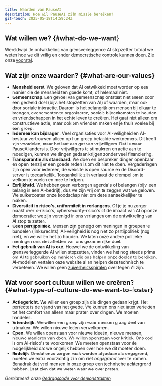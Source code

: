 ```yaml
---
title: Waarden van PauseAI
description: Hoe wil PauseAI zijn missie bereiken?
git-touch: 2025-05-18T14:59:24Z
---
```

## Wat willen we? {#what-do-we-want}

Wereldwijd de ontwikkeling van grensverleggende AI stopzetten totdat we weten hoe we dit veilig en onder democratische controle kunnen doen. Zie onze [voorstel](/proposal).

## Wat zijn onze waarden? {#what-are-our-values}

- **Mensheid eerst**. We geloven dat AI ontwikkeld moet worden op een manier die de mensheid ten goede komt, of helemaal niet.
- **Gemeenschap**. Een gevoel van gemeenschap ontstaat niet alleen door een gedeeld doel (bijv. het stopzetten van AI) of waarden, maar ook door sociale interactie. Daarom is het belangrijk om mensen bij elkaar te brengen, evenementen te organiseren, sociale bijeenkomsten te houden en vriendschappen in het echte leven te creëren. Het gaat niet alleen om constructieve actie, maar ook om vrienden maken en je thuis voelen bij een groep.
- **Iedereen kan bijdragen**. Veel organisaties voor AI-veiligheid en AI-bestuur vertrouwen alleen op hun groep betaalde werknemers. Dit heeft zijn voordelen, maar het laat een gat van vrijwilligers. Dat is waar PauseAI anders is. Door vrijwilligers te stimuleren en actie aan te moedigen, kunnen we dingen gedaan krijgen zonder veel financiering.
- **Transparantie als standaard**. We doen en bespreken dingen openbaar en open, tenzij er een goede reden is om dit niet te doen. Vergaderingen zijn open voor iedereen, de website is open source en de Discord-server is toegankelijk. Toegankelijk zijn verlaagt de drempel om je welkom te voelen en mee te helpen.
- **Eerlijkheid**. We hebben geen verborgen agenda's of belangen (bijv. een belang in een AI-bedrijf), dus we zijn vrij om te zeggen wat we geloven. We suikercoaten onze boodschap niet om deze aantrekkelijker te maken.
- **Diversiteit in risico's, uniformiteit in verlangens**. Of je je nu zorgen maakt over x-risico's, cybersecurity-risico's of de impact van AI op onze democratie: we zijn verenigd in ons verlangen om de ontwikkeling van AI stop te zetten.
- **Geen partijpolitiek**. Mensen zijn geneigd om meningen in groepen te bundelen (links/rechts). AI-veiligheid is nog niet zo partijpolitiek (nog niet), en we willen het zo houden. We laten onze andere politieke meningen ons niet afleiden van ons gezamenlijke doel.
- **Het gebruik van AI is oké**. Hoewel we de ontwikkeling van grensverleggende AI willen stopzetten, vinden we het nog steeds prima om AI te gebruiken op manieren die ons helpen onze doelen te bereiken. AI-modellen vertalen onze website al en helpen deze technisch te verbeteren. We willen geen [zuiverheidsspiralen](https://nl.wiktionary.org/wiki/zuiverheidsspiraal) over tegen AI zijn.

## Wat voor soort cultuur willen we creëren? {#what-type-of-culture-do-we-want-to-foster}

- **Actiegericht**. We willen een groep zijn die dingen gedaan krijgt. Het perfecte is de vijand van het goede. We kunnen ons niet laten verleiden tot het comfort van alleen maar praten over dingen. We moeten handelen.
- **Vriendelijk**. We willen een groep zijn waar mensen graag deel van uitmaken. We willen nieuwe leden verwelkomen.
- **Open**. We willen openstaan voor nieuwe ideeën, nieuwe mensen, nieuwe manieren van doen. We willen openstaan voor kritiek. Ons doel is om AI-risico's te voorkomen. We moeten openstaan voor de mogelijkheid dat we ongelijk hebben over hoe we dit moeten doen.
- **Redelijk**. Omdat onze zorgen vaak worden afgedaan als ongegrond, moeten we extra voorzichtig zijn om niet *ongegrond* over te komen. Benadruk dat veel mensen in onze groep een technische achtergrond hebben. Laat zien dat we weten waar we over praten.

_Gerelateerd: onze [Gedragscode voor demonstranten](/protesters-code-of-conduct)_